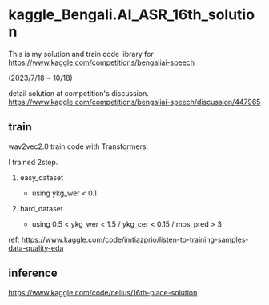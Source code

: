 # kaggle_Bengali.AI_ASR_16th_solution

This is my solution and train code library for  
https://www.kaggle.com/competitions/bengaliai-speech

(2023/7/18 ~ 10/18)

detail solution at competition's discussion.  
https://www.kaggle.com/competitions/bengaliai-speech/discussion/447965

## train

wav2vec2.0 train code with Transformers.

I trained 2step.

1. easy_dataset

   - using ykg_wer < 0.1.

2. hard_dataset
   - using 0.5 < ykg_wer < 1.5 / ykg_cer < 0.15 / mos_pred > 3

ref:
https://www.kaggle.com/code/imtiazprio/listen-to-training-samples-data-quality-eda

## inference

https://www.kaggle.com/code/neilus/16th-place-solution
